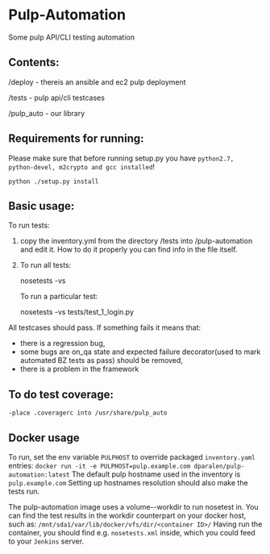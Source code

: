 Pulp-Automation
===============

Some pulp API/CLI testing automation

Contents:
---------
/deploy - thereis an ansible and ec2 pulp deployment

/tests  - pulp api/cli testcases

/pulp_auto - our library


Requirements for running:
-------------------------

Please make sure that before running setup.py you have `python2.7, python-devel, m2crypto and gcc installed`!

    python ./setup.py install


Basic usage:
------------

To run tests:

1) copy the inventory.yml from the directory /tests into /pulp-automation and edit it. How to do it properly you can find info in the file itself.

2) To run all tests:

    nosetests -vs
    
   To run a particular test:

    nosetests -vs tests/test_1_login.py

All testcases should pass. If something fails it means that:
  - there is a regression bug,
  - some bugs are on_qa state and expected failure decorator(used to mark automated BZ tests as pass) should be removed,
  - there is a problem in the framework


To do test coverage:
--------------------

    -place .coveragerc into /usr/share/pulp_auto

Docker usage
------------
To run, set the env variable `PULPHOST` to override packaged `inventory.yaml` entries:
`docker run -it -e PULPHOST=pulp.example.com dparalen/pulp-automation:latest`
The default pulp hostname used in the inventory is `pulp.example.com`
Setting up hostnames resolution should also make the tests run.

The pulp-automation image uses a volume--workdir to run nosetest in.
You can find the test results in the workdir counterpart on your docker host, such as:
`/mnt/sda1/var/lib/docker/vfs/dir/<container ID>/`
Having run the container, you should find e.g. `nosetests.xml` inside, which you could feed to your `Jenkins` server.
 
